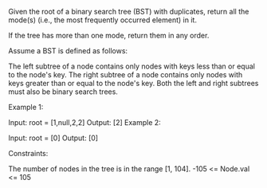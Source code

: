 
Given the root of a binary search tree (BST) with duplicates, return all the mode(s) (i.e., the most frequently occurred element) in it.

If the tree has more than one mode, return them in any order.

Assume a BST is defined as follows:

The left subtree of a node contains only nodes with keys less than or equal to the node's key.
The right subtree of a node contains only nodes with keys greater than or equal to the node's key.
Both the left and right subtrees must also be binary search trees.
 

Example 1:


Input: root = [1,null,2,2]
Output: [2]
Example 2:

Input: root = [0]
Output: [0]
 

Constraints:

The number of nodes in the tree is in the range [1, 104].
-105 <= Node.val <= 105
